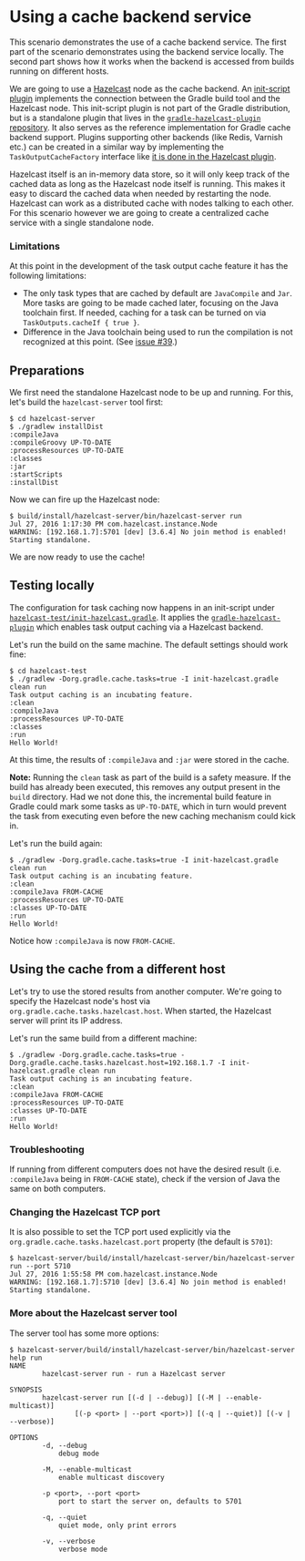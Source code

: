 # Using a cache backend service

This scenario demonstrates the use of a cache backend service. The first part of the scenario demonstrates using the backend service locally. The second part shows how it works when the backend is accessed from builds running on different hosts.

We are going to use a [Hazelcast](http://hazelcast.org) node as the cache backend. An [init-script plugin](https://docs.gradle.org/current/userguide/init_scripts.html#N14C1D) implements the connection between the Gradle build tool and the Hazelcast node. This init-script plugin is not part of the Gradle distribution, but is a standalone plugin that lives in the [`gradle-hazelcast-plugin` repository](https://github.com/gradle/gradle-hazelcast-plugin). It also serves as the reference implementation for Gradle cache backend support. Plugins supporting other backends (like Redis, Varnish etc.) can be created in a similar way by implementing the `TaskOutputCacheFactory` interface like [it is done in the Hazelcast plugin](https://github.com/gradle/gradle-hazelcast-plugin/blob/6f1c5ab64e6d9cad2a15fda26d994e4e07d9a51c/src/main/java/org/gradle/cache/tasks/hazelcast/HazelcastPlugin.java).

Hazelcast itself is an in-memory data store, so it will only keep track of the cached data as long as the Hazelcast node itself is running. This makes it easy to discard the cached data when needed by restarting the node. Hazelcast can work as a distributed cache with nodes talking to each other. For this scenario however we are going to create a centralized cache service with a single standalone node.

### Limitations

At this point in the development of the task output cache feature it has the following limitations:

* The only task types that are cached by default are `JavaCompile` and `Jar`. More tasks are going to be made cached later, focusing on the Java toolchain first. If needed, caching for a task can be turned on via `TaskOutputs.cacheIf { true }`.
* Difference in the Java toolchain being used to run the compilation is not recognized at this point. (See [issue #39](https://github.com/gradle/task-output-cache/issues/39).)


## Preparations

We first need the standalone Hazelcast node to be up and running. For this, let's build the `hazelcast-server` tool first:

```text
$ cd hazelcast-server
$ ./gradlew installDist
:compileJava
:compileGroovy UP-TO-DATE
:processResources UP-TO-DATE
:classes
:jar
:startScripts
:installDist
```

Now we can fire up the Hazelcast node:

```text
$ build/install/hazelcast-server/bin/hazelcast-server run
Jul 27, 2016 1:17:30 PM com.hazelcast.instance.Node
WARNING: [192.168.1.7]:5701 [dev] [3.6.4] No join method is enabled! Starting standalone.
```

We are now ready to use the cache!

## Testing locally

The configuration for task caching now happens in an init-script under [`hazelcast-test/init-hazelcast.gradle`](hazelcast-test/init-hazelcast.gradle). It applies the [`gradle-hazelcast-plugin`](https://github.com/gradle/gradle-hazelcast-plugin) which enables task output caching via a Hazelcast backend.

Let's run the build on the same machine. The default settings should work fine:

```text
$ cd hazelcast-test
$ ./gradlew -Dorg.gradle.cache.tasks=true -I init-hazelcast.gradle clean run
Task output caching is an incubating feature.
:clean
:compileJava
:processResources UP-TO-DATE
:classes
:run
Hello World!
```

At this time, the results of `:compileJava` and `:jar` were stored in the cache.

**Note:** Running the `clean` task as part of the build is a safety measure. If the build has already been executed, this removes any output present in the `build` directory. Had we not done this, the incremental build feature in Gradle could mark some tasks as `UP-TO-DATE`, which in turn would prevent the task from executing even before the new caching mechanism could kick in.

Let's run the build again:

```text
$ ./gradlew -Dorg.gradle.cache.tasks=true -I init-hazelcast.gradle clean run
Task output caching is an incubating feature.
:clean
:compileJava FROM-CACHE
:processResources UP-TO-DATE
:classes UP-TO-DATE
:run
Hello World!
```

Notice how `:compileJava` is now `FROM-CACHE`.


## Using the cache from a different host

Let's try to use the stored results from another computer. We're going to specify the Hazelcast node's host via `org.gradle.cache.tasks.hazelcast.host`. When started, the Hazelcast server will print its IP address.

Let's run the same build from a different machine:

```text
$ ./gradlew -Dorg.gradle.cache.tasks=true -Dorg.gradle.cache.tasks.hazelcast.host=192.168.1.7 -I init-hazelcast.gradle clean run
Task output caching is an incubating feature.
:clean
:compileJava FROM-CACHE
:processResources UP-TO-DATE
:classes UP-TO-DATE
:run
Hello World!
```

### Troubleshooting

If running from different computers does not have the desired result (i.e. `:compileJava` being in `FROM-CACHE` state), check if the version of Java the same on both computers.

### Changing the Hazelcast TCP port

It is also possible to set the TCP port used explicitly via the `org.gradle.cache.tasks.hazelcast.port` property (the default is `5701`):

```text
$ hazelcast-server/build/install/hazelcast-server/bin/hazelcast-server run --port 5710
Jul 27, 2016 1:55:58 PM com.hazelcast.instance.Node
WARNING: [192.168.1.7]:5710 [dev] [3.6.4] No join method is enabled! Starting standalone.
```

### More about the Hazelcast server tool

The server tool has some more options:

```text
$ hazelcast-server/build/install/hazelcast-server/bin/hazelcast-server help run
NAME
        hazelcast-server run - run a Hazelcast server

SYNOPSIS
        hazelcast-server run [(-d | --debug)] [(-M | --enable-multicast)]
                [(-p <port> | --port <port>)] [(-q | --quiet)] [(-v | --verbose)]

OPTIONS
        -d, --debug
            debug mode

        -M, --enable-multicast
            enable multicast discovery

        -p <port>, --port <port>
            port to start the server on, defaults to 5701

        -q, --quiet
            quiet mode, only print errors

        -v, --verbose
            verbose mode
```
